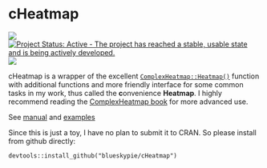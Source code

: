 
<!-- README.md is generated from README.Rmd. Please edit that file -->

# cHeatmap

[![](https://img.shields.io/badge/devel%20version-0.1.7-blue.svg)](https://github.com/blueskypie/cHeatmap)
[![Project Status: Active - The project has reached a stable, usable
state and is being actively
developed.](https://www.repostatus.org/badges/latest/active.svg)](https://www.repostatus.org/#active)
[![](https://img.shields.io/badge/lifecycle-stable-brightgreen.svg)](https://lifecycle.r-lib.org/articles/stages.html#stable)

cHeatmap is a wrapper of the excellent
[`ComplexHeatmap::Heatmap()`](https://jokergoo.github.io/ComplexHeatmap/reference/Heatmap.html)
function with additional functions and more friendly interface for some
common tasks in my work, thus called the **c**onvenience **Heatmap**. I
highly recommend reading the [ComplexHeatmap
book](https://jokergoo.github.io/ComplexHeatmap-reference/book/index.html)
for more advanced use.

See [manual](https://blueskypie.github.io/cHeatmap/reference/index.html)
and
[examples](https://blueskypie.github.io/cHeatmap/articles/cHeatmap-intro.html)

Since this is just a toy, I have no plan to submit it to CRAN. So please
install from github directly:

`devtools::install_github("blueskypie/cHeatmap")`
